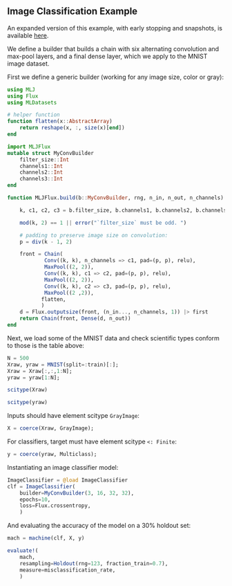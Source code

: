 ## Image Classification Example
An expanded version of this example, with early stopping and
snapshots, is available [here](/examples/mnist).

We define a builder that builds a chain with six alternating
convolution and max-pool layers, and a final dense layer, which we
apply to the MNIST image dataset.

First we define a generic builder (working for any image size, color
or gray):

```julia
using MLJ
using Flux
using MLDatasets

# helper function
function flatten(x::AbstractArray)
	return reshape(x, :, size(x)[end])
end

import MLJFlux
mutable struct MyConvBuilder
	filter_size::Int
	channels1::Int
	channels2::Int
	channels3::Int
end

function MLJFlux.build(b::MyConvBuilder, rng, n_in, n_out, n_channels)

	k, c1, c2, c3 = b.filter_size, b.channels1, b.channels2, b.channels3

	mod(k, 2) == 1 || error("`filter_size` must be odd. ")

	# padding to preserve image size on convolution:
	p = div(k - 1, 2)

	front = Chain(
            Conv((k, k), n_channels => c1, pad=(p, p), relu),
            MaxPool((2, 2)),
            Conv((k, k), c1 => c2, pad=(p, p), relu),
            MaxPool((2, 2)),
            Conv((k, k), c2 => c3, pad=(p, p), relu),
            MaxPool((2 ,2)),
           flatten,
           )
	d = Flux.outputsize(front, (n_in..., n_channels, 1)) |> first
	return Chain(front, Dense(d, n_out))
end
```
Next, we load some of the MNIST data and check scientific types
conform to those is the table above:

```julia
N = 500
Xraw, yraw = MNIST(split=:train)[:];
Xraw = Xraw[:,:,1:N];
yraw = yraw[1:N];

scitype(Xraw)
```
```julia
scitype(yraw)
```

Inputs should have element scitype `GrayImage`:

```julia
X = coerce(Xraw, GrayImage);
```

For classifiers, target must have element scitype `<: Finite`:

```julia
y = coerce(yraw, Multiclass);
```

Instantiating an image classifier model:

```julia
ImageClassifier = @load ImageClassifier
clf = ImageClassifier(
    builder=MyConvBuilder(3, 16, 32, 32),
    epochs=10,
    loss=Flux.crossentropy,
    )
```

And evaluating the accuracy of the model on a 30% holdout set:

```julia
mach = machine(clf, X, y)

evaluate!(
    mach,
    resampling=Holdout(rng=123, fraction_train=0.7),
    measure=misclassification_rate,
    )
```
